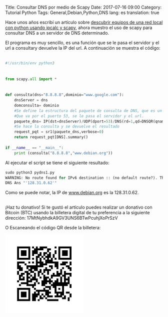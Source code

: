Title: Consultar DNS por medio de Scapy
Date: 2017-07-16 09:00
Category: Tutorial Python
Tags: General,Debian,Python,DNS
lang: es
translation: true
 
Hace unos años escribí un artículo sobre [descubrir equipos de una red local con python usando ipcalc y scapy](https://www.seraph.to/descubrir-equipos-en-una-red-local-con-python-ipcalc-y-scapy.html), ahora muestro el uso de scapy para consultar DNS a un servidor de DNS determinado.



El programa es muy sencillo, es una función que se le pasa el servidor y el url a consultary devuelve la IP del url. A continuación se muestra el código:

```python

#!/usr/bin/env python3


from scapy.all import *


def consulta(dns="8.8.8.8",dominio="www.google.com"):
    dnsServer = dns
    domconsulta= dominio
    #Se define la estructura del paquete de consulta de DNS, que es un paquete UDP
    #Que va por el puerto 53, se le pasa el servidor y el url.
    paquete_dns= IP(dst=dnsServer)/UDP(dport=53)/DNS(rd=1,qd=DNSQR(qname=domconsulta))
    #Se hace la consulta y se devuelve el resultado
    request_pqt = sr1(paquete_dns,verbose=0)
    return request_pqt[DNS].summary()
    
if __name__ == "__main__":
    print (consulta("8.8.8.8","www.debian.org"))
```

Al ejecutar el script se tiene el siguiente resultado:
```python
sudo python3 pydns1.py
WARNING: No route found for IPv6 destination :: (no default route?). This affects only IPv6
DNS Ans "'128.31.0.62'"
```

Como se puede notar, la IP de www.debian.org es la 128.31.0.62.




##  ##
¡Haz tu donativo!
Si te gustó el artículo puedes realizar un donativo con Bitcoin (BTC)
usando la billetera digital de tu preferencia a la siguiente
dirección: 17MtNybhdkA9GV3UNS6BTwPcuhjXoPrSzV

O Escaneando el código QR desde la billetera:

![17MtNybhdkA9GV3UNS6BTwPcuhjXoPrSzV](./images/17MtNybhdkA9GV3UNS6BTwPcuhjXoPrSzV.png)
